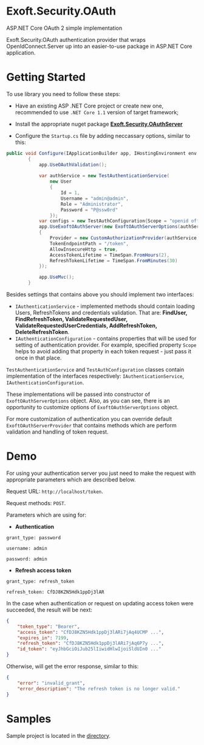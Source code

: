 # Exoft.Security.OAuth
ASP.NET Core OAuth 2 simple implementation

Exoft.Security.OAuth authentication provider that wraps OpenIdConnect.Server up into an easier-to-use package in ASP.NET Core application.

# Getting Started

To use library you need to follow these steps:

- Have an existing ASP .NET Core project or create new one, recommended to use `.NET Core 1.1` version of target framework;

- Install the appropriate nuget package [**Exoft.Security.OAuthServer**](https://www.nuget.org/packages/Exoft.Security.OAuthServer)

- Configure the `Startup.cs` file by adding neccassary options, similar to this:

```csharp
public void Configure(IApplicationBuilder app, IHostingEnvironment env, ILoggerFactory loggerFactory)
        {
            app.UseOAuthValidation();
            
            var authService = new TestAuthenticationService(
                new User
                {
                    Id = 1,
                    Username = "admin@admin",
                    Role = "Administrator",
                    Password = "P@ssw0rd"
                });
            var configs = new TestAuthConfiguration{Scope = "openid offline_access" };
            app.UseExoftOAuthServer(new ExoftOAuthServerOptions(authService, configs)
            {
                Provider = new CustomAuthorizationProvider(authService, configs),
                TokenEndpointPath = "/token",
                AllowInsecureHttp = true,
                AccessTokenLifetime = TimeSpan.FromHours(2),
                RefreshTokenLifetime = TimeSpan.FromMinutes(30)
            });

            app.UseMvc();
        }
```

Besides settings that contains above you should implement two interfaces: 
- `IAuthenticationService` - implemented methods should contain loading Users, RefreshTokens and credentials validation.
That are: **FindUser, FindRefreshToken, ValidateRequestedUser, ValidateRequestedUserCredentials, AddRefreshToken, DeleteRefreshToken**.
- `IAuthenticationConfiguration` - contains properties that will be used for setting of authentication provider.
For example, specified property `Scope` helps to avoid adding that property in each token request - just pass it once in that place.

`TestAuthenticationService` and `TestAuthConfiguration` classes contain implementation of the interfaces respectively: `IAuthenticationService`, `IAuthenticationConfiguration`.

These implementations will be passed into constructor of `ExoftOAuthServerOptions` object. Also, as you can see, there is an opportunity to customize options of `ExoftOAuthServerOptions` object.

For more customization of authentication you can override default `ExoftOAuthServerProvider` that contains methods which are perform validation and handling of token request.


# Demo

For using your authentication server you just need to make the request with appropriate parameters which are described below.

Request URL: `http://localhost/token`.

Request methods: `POST`.

Parameters which are using for: 

- **Authentication**

`grant_type: password`

`username: admin`

`password: admin`

- **Refresh access token**

`grant_type: refresh_token`

`refresh_token: CfDJ8KZN5Hdk1ppDj3lAR`

In the case when authentication or request on updating access token were succeeded, the result will be next:

```json
{
    "token_type": "Bearer",
    "access_token": "CfDJ8KZN5Hdk1ppDj3lARi7jAq4UCMP ...",
    "expires_in": 7199,
    "refresh_token": "CfDJ8KZN5Hdk1ppDj3lARi7jAq6P7y ...",
    "id_token": "eyJhbGciOiJub25lIiwidHlwIjoiSldUIn0 ..."
}
```
Otherwise, will get the error response, similar to this:

```json
{
    "error": "invalid_grant",
    "error_description": "The refresh token is no longer valid."
}
```

# Samples

Sample project is located in the [directory](https://github.com/Exoft/Exoft.Security.OAuthServer.Samples).
